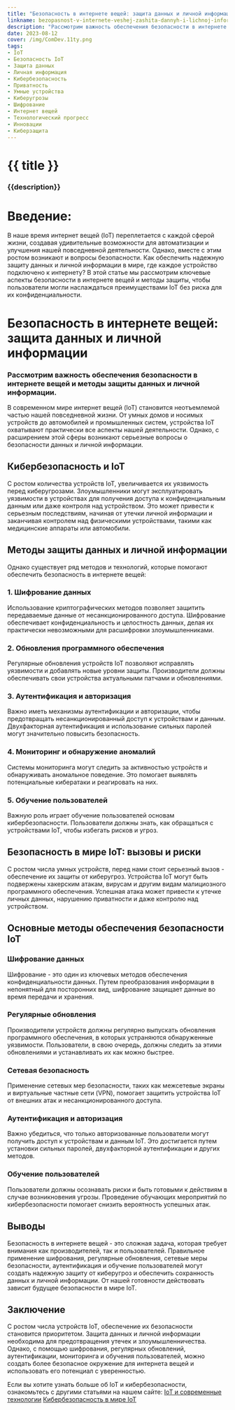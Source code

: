 ```yaml
---
title: "Безопасность в интернете вещей: защита данных и личной информации"
linkname: bezopasnost-v-internete-veshej-zashita-dannyh-i-lichnoj-informacii
description: "Рассмотрим важность обеспечения безопасности в интернете вещей и методы защиты данных и личной информации."
date: 2023-08-12
cover: /img/ComDev.11ty.png
tags:
- IoT
- Безопасность IoT
- Защита данных
- Личная информация
- Кибербезопасность
- Приватность
- Умные устройства
- Киберугрозы
- Шифрование
- Интернет вещей
- Технологический прогресс
- Инновации
- Киберзащита
---
```

# {{ title }}
### {{description}}

# Введение:

В наше время интернет вещей (IoT) переплетается с каждой сферой жизни, создавая удивительные возможности для автоматизации и улучшения нашей повседневной деятельности. Однако, вместе с этим ростом возникают и вопросы безопасности. Как обеспечить надежную защиту данных и личной информации в мире, где каждое устройство подключено к интернету? В этой статье мы рассмотрим ключевые аспекты безопасности в интернете вещей и методы защиты, чтобы пользователи могли наслаждаться преимуществами IoT без риска для их конфиденциальности.

# Безопасность в интернете вещей: защита данных и личной информации
### Рассмотрим важность обеспечения безопасности в интернете вещей и методы защиты данных и личной информации.

В современном мире интернет вещей (IoT) становится неотъемлемой частью нашей повседневной жизни. От умных домов и носимых устройств до автомобилей и промышленных систем, устройства IoT охватывают практически все аспекты нашей деятельности. Однако, с расширением этой сферы возникают серьезные вопросы о безопасности данных и личной информации.

## Кибербезопасность и IoT
С ростом количества устройств IoT, увеличивается их уязвимость перед киберугрозами. Злоумышленники могут эксплуатировать уязвимости в устройствах для получения доступа к конфиденциальным данным или даже контроля над устройством. Это может привести к серьезным последствиям, начиная от утечки личной информации и заканчивая контролем над физическими устройствами, такими как медицинские аппараты или автомобили.

## Методы защиты данных и личной информации
Однако существует ряд методов и технологий, которые помогают обеспечить безопасность в интернете вещей:

### 1. Шифрование данных
Использование криптографических методов позволяет защитить передаваемые данные от несанкционированного доступа. Шифрование обеспечивает конфиденциальность и целостность данных, делая их практически невозможными для расшифровки злоумышленниками.

### 2. Обновления программного обеспечения
Регулярные обновления устройств IoT позволяют исправлять уязвимости и добавлять новые уровни защиты. Производители должны обеспечивать свои устройства актуальными патчами и обновлениями.

### 3. Аутентификация и авторизация
Важно иметь механизмы аутентификации и авторизации, чтобы предотвращать несанкционированный доступ к устройствам и данным. Двухфакторная аутентификация и использование сильных паролей могут значительно повысить безопасность.

### 4. Мониторинг и обнаружение аномалий
Системы мониторинга могут следить за активностью устройств и обнаруживать аномальное поведение. Это помогает выявлять потенциальные кибератаки и реагировать на них.

### 5. Обучение пользователей
Важную роль играет обучение пользователей основам кибербезопасности. Пользователи должны знать, как обращаться с устройствами IoT, чтобы избегать рисков и угроз.

## Безопасность в мире IoT: вызовы и риски
С ростом числа умных устройств, перед нами стоит серьезный вызов - обеспечение их защиты от киберугроз. Устройства IoT могут быть подвержены хакерским атакам, вирусам и другим видам малициозного программного обеспечения. Успешная атака может привести к утечке личных данных, нарушению приватности и даже контролю над устройством. 

## Основные методы обеспечения безопасности IoT
### Шифрование данных
Шифрование - это один из ключевых методов обеспечения конфиденциальности данных. Путем преобразования информации в непонятный для посторонних вид, шифрование защищает данные во время передачи и хранения.

### Регулярные обновления
Производители устройств должны регулярно выпускать обновления программного обеспечения, в которых устраняются обнаруженные уязвимости. Пользователи, в свою очередь, должны следить за этими обновлениями и устанавливать их как можно быстрее.

### Сетевая безопасность
Применение сетевых мер безопасности, таких как межсетевые экраны и виртуальные частные сети (VPN), помогает защитить устройства IoT от внешних атак и несанкционированного доступа.

### Аутентификация и авторизация
Важно убедиться, что только авторизованные пользователи могут получить доступ к устройствам и данным IoT. Это достигается путем установки сильных паролей, двухфакторной аутентификации и других методов.

### Обучение пользователей
Пользователи должны осознавать риски и быть готовыми к действиям в случае возникновения угрозы. Проведение обучающих мероприятий по кибербезопасности помогает снизить вероятность успешных атак.

## Выводы
Безопасность в интернете вещей - это сложная задача, которая требует внимания как производителей, так и пользователей. Правильное применение шифрования, регулярные обновления, сетевые меры безопасности, аутентификация и обучение пользователей могут создать надежную защиту от киберугроз и обеспечить сохранность данных и личной информации. От нашей готовности действовать зависит будущее безопасности в мире IoT.

## Заключение
С ростом числа устройств IoT, обеспечение их безопасности становится приоритетом. Защита данных и личной информации необходима для предотвращения утечек и злоумышленничества. Однако, с помощью шифрования, регулярных обновлений, аутентификации, мониторинга и обучения пользователей, можно создать более безопасное окружение для интернета вещей и использовать его потенциал с уверенностью.

Если вы хотите узнать больше об IoT и кибербезопасности, ознакомьтесь с другими статьями на нашем сайте:
[IoT и современные технологии](https://comdev.com.ua/iot-i-sovremennye-tehnologii/)
[Кибербезопасность в мире IoT](https://comdev.com.ua/kiberbezopasnost-v-mire-iot/)

